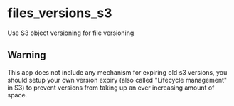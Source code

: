 # files_versions_s3

Use S3 object versioning for file versioning

## Warning

This app does not include any mechanism for expiring old s3 versions,
you should setup your own version expiry (also called "Lifecycle management" in S3)
to prevent versions from taking up an ever increasing amount of space. 

